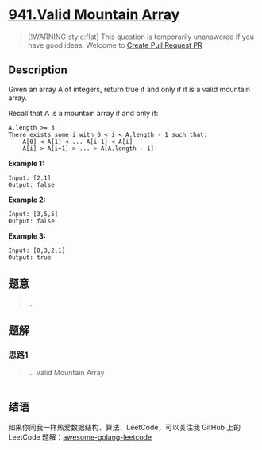 # [941.Valid Mountain Array][title]

> [!WARNING|style:flat]
> This question is temporarily unanswered if you have good ideas. Welcome to [Create Pull Request PR](https://github.com/kylesliu/awesome-golang-algorithm)

## Description

Given an array A of integers, return true if and only if it is a valid mountain array.

Recall that A is a mountain array if and only if:

    A.length >= 3
    There exists some i with 0 < i < A.length - 1 such that:
        A[0] < A[1] < ... A[i-1] < A[i]
        A[i] > A[i+1] > ... > A[A.length - 1]


**Example 1:**

```
Input: [2,1]
Output: false
```

**Example 2:**

```
Input: [3,5,5]
Output: false
```

**Example 3:**

```
Input: [0,3,2,1]
Output: true
```

## 题意
> ...

## 题解

### 思路1
> ...
Valid Mountain Array
```go
```


## 结语

如果你同我一样热爱数据结构、算法、LeetCode，可以关注我 GitHub 上的 LeetCode 题解：[awesome-golang-leetcode][me]

[title]: https://leetcode.com/problems/valid-mountain-array/
[me]: https://github.com/kylesliu/awesome-golang-algorithm
